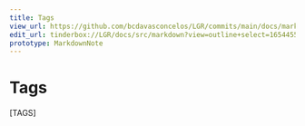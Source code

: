 ```yaml
---
title: Tags
view_url: https://github.com/bcdavasconcelos/LGR/commits/main/docs/markdown/tags.md
edit_url: tinderbox://LGR/docs/src/markdown?view=outline+select=1654455456
prototype: MarkdownNote
---
```


# Tags

[TAGS]  
